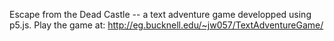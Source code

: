Escape from the Dead Castle -- a text adventure game developped using p5.js. 
Play the game at: http://eg.bucknell.edu/~jw057/TextAdventureGame/
